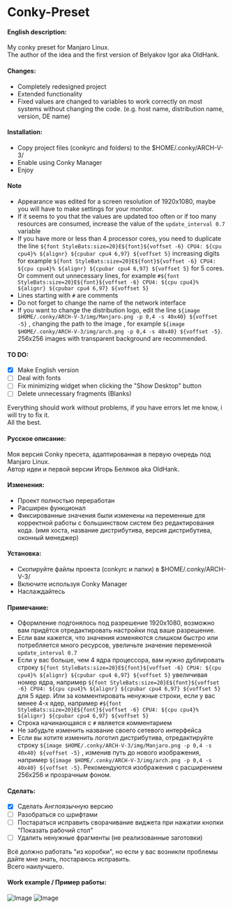 # Conky-Preset

#### English description:

My conky preset for Manjaro Linux.  
The author of the idea and the first version of Belyakov Igor aka OldHank.

#### Changes:
* Сompletely redesigned project
* Extended functionality
* Fixed values are changed to variables to work correctly on most systems without changing the code. (e.g. host name, distribution name, version, DE name)

#### Installation:
* Copy project files (conkyrc and folders) to the $HOME/.conky/ARCH-V-3/
* Enable using Conky Manager
* Enjoy

#### Note
* Appearance was edited for a screen resolution of 1920x1080, maybe you will have to make settings for your monitor.
* If it seems to you that the values are updated too often or if too many resources are consumed, increase the value of the `update_interval 0.7` variable
* If you have more or less than 4 processor cores, you need to duplicate the line `${font StyleBats:size=20}E${font}${voffset -6} CPU4: ${cpu cpu4}% ${alignr} ${cpubar cpu4 6,97} ${voffset 5}` increasing digits for example `${font StyleBats:size=20}E${font}${voffset -6} CPU4: ${cpu cpu4}% ${alignr} ${cpubar cpu4 6,97} ${voffset 5}` for 5 cores. Or comment out unnecessary lines, for example `#${font StyleBats:size=20}E${font}${voffset -6} CPU4: ${cpu cpu4}% ${alignr} ${cpubar cpu4 6,97} ${voffset 5}`
* Lines starting with `#` are comments
* Do not forget to change the name of the network interface
* If you want to change the distribution logo, edit the line `${image $HOME/.conky/ARCH-V-3/img/Manjaro.png -p 0,4 -s 40x40} ${voffset -5}` , changing the path to the image , for example `${image $HOME/.conky/ARCH-V-3/img/arch.png -p 0,4 -s 40x40} ${voffset -5}`. 256x256 images with transparent background are recommended.

#### TO DO:
- [X] Make English version
- [ ] Deal with fonts
- [ ] Fix minimizing widget when clicking the "Show Desktop" button
- [ ] Delete unnecessary fragments (Blanks)

Everything should work without problems, if you have errors let me know, i will try to fix it.  
All the best.

#### Русское описание:

Моя версия Conky пресета, адаптированная в первую очередь под Manjaro Linux.  
Автор идеи и первой версии Игорь Беляков aka OldHank.

#### Изменения:
* Проект полностью переработан
* Расширен функционал
* Фиксированные значения были изменены на переменные для корректной работы с большинством систем без редактирования кода. (имя хоста, название дистрибутива, версия дистрибутива, оконный менеджер)

#### Установка:
* Скопируйте файлы проекта (conkyrc и папки) в $HOME/.conky/ARCH-V-3/
* Включите используя Conky Manager
* Наслаждайтесь

#### Примечание:
* Оформление подгонялось под разрешение 1920x1080, возможно вам придётся отредактировать настройки под ваше разрешение.
* Если вам кажется, что значения изменяются слишком быстро или потребляется много ресурсов, увеличьте значение переменной `update_interval 0.7`
* Если у вас больше, чем 4 ядра процессора, вам нужно дублировать строку `${font StyleBats:size=20}E${font}${voffset -6} CPU4: ${cpu cpu4}% ${alignr} ${cpubar cpu4 6,97} ${voffset 5}` увеличивая номер ядра, например `${font StyleBats:size=20}E${font}${voffset -6} CPU4: ${cpu cpu4}% ${alignr} ${cpubar cpu4 6,97} ${voffset 5}` для 5 ядер. Или за комментировать ненужные строки, если у вас менее 4-х ядер, например `#${font StyleBats:size=20}E${font}${voffset -6} CPU4: ${cpu cpu4}% ${alignr} ${cpubar cpu4 6,97} ${voffset 5}`
* Строка начинающаяся с `#` является комментарием
* Не забудьте изменить название своего сетевого интерфейса
* Если вы хотите изменить логотип дистрибутива, отредактируйте строку `${image $HOME/.conky/ARCH-V-3/img/Manjaro.png -p 0,4 -s 40x40} ${voffset -5}` , изменив путь до нового изображения, например `${image $HOME/.conky/ARCH-V-3/img/arch.png -p 0,4 -s 40x40} ${voffset -5}`. Рекомендуются изображения с расширением 256x256 и прозрачным фоном.

#### Сделать:
- [X] Сделать Англоязычную версию
- [ ] Разобраться со шрифтами
- [ ] Постараться исправить сворачивание виджета при нажатии кнопки "Показать рабочий стол"
- [ ] Удалить ненужные фрагменты (не реализованные заготовки)

Всё должно работать "из коробки", но если у вас возникли проблемы дайте мне знать, постараюсь исправить.  
Всего наилучшего.

#### Work example / Пример работы:
![Image](https://github.com/XZVB12/Conky-Preset/raw/master/ScreenShot.png) ![Image](https://github.com/XZVB12/Conky-Preset/raw/master/ScreenShot-En.png)
